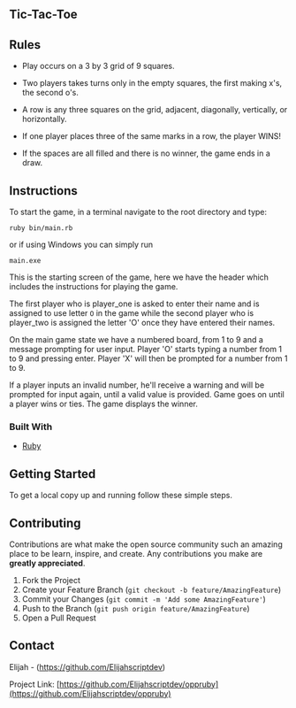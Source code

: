 ## Tic-Tac-Toe

## Rules

- Play occurs on a 3 by 3 grid of 9 squares.

- Two players takes turns only in the empty squares, the first making x's, the second o's.

- A row is any three squares on the grid, adjacent, diagonally, vertically, or horizontally.

- If one player places three of the same marks in a row, the player WINS!

- If the spaces are all filled and there is no winner, the game ends in a draw.

## Instructions

To start the game, in a terminal navigate to the root directory and type:

`ruby bin/main.rb`

or if using Windows you can simply run

`main.exe`

This is the starting screen of the game, here we have the header which includes the instructions for playing the game.

The first player who is player_one is asked to enter their name and is assigned to use letter `O` in the game while the second player who is player_two is assigned the letter 'O' once they have entered their names. 


On the main game state we have a numbered board, from 1 to 9 and a message prompting for user input. Player 'O' starts typing a number from 1 to 9 and pressing enter. Player 'X' will then be prompted for a number from 1 to 9. 

If a player inputs an invalid number, he'll receive a warning and will be prompted for input again, until a valid value is provided. Game goes on until a player wins or ties. 
The game displays the winner.

### Built With

* [Ruby](Ruby)


<!-- GETTING STARTED -->
## Getting Started

To get a local copy up and running follow these simple steps.

## Contributing

Contributions are what make the open source community such an amazing place to be learn, inspire, and create. Any contributions you make are **greatly appreciated**.

1. Fork the Project
2. Create your Feature Branch (`git checkout -b feature/AmazingFeature`)
3. Commit your Changes (`git commit -m 'Add some AmazingFeature'`)
4. Push to the Branch (`git push origin feature/AmazingFeature`)
5. Open a Pull Request


<!-- CONTACT -->
## Contact

Elijah - (https://github.com/Elijahscriptdev)

Project Link: [https://github.com/Elijahscriptdev/oppruby](https://github.com/Elijahscriptdev/oppruby)